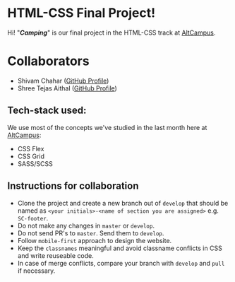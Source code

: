 # HTML-CSS Final Project!

Hi! "***Camping***" is our final project in the HTML-CSS track at [AltCampus](https://github.com/AltCampus).

# Collaborators

 - Shivam Chahar ([GitHub Profile](https://www.github.com/chaharshivam))
 - Shree Tejas Aithal ([GitHub Profile](https://www.github.com/badbrahmin))

## Tech-stack used:

We use most of the concepts we've studied in the last month here at [AltCampus](https://github.com/AltCampus): 
 - CSS Flex
 - CSS Grid
 - SASS/SCSS

## Instructions for collaboration

-   Clone the project and create a new branch out of  `develop`  that should be named as  `<your initials>-<name of section you are assigned>`  e.g.  `SC-footer`.
-   Do not make any changes in  `master`  or  `develop`.
-   Do not send PR's to  `master`. Send them to  `develop`.
-   Follow  `mobile-first`  approach to design the website.
-   Keep the  `classnames`  meaningful and avoid classname conflicts in CSS and write reuseable code.
-   In case of merge conflicts, compare your branch with  `develop`  and  `pull`  if necessary.
